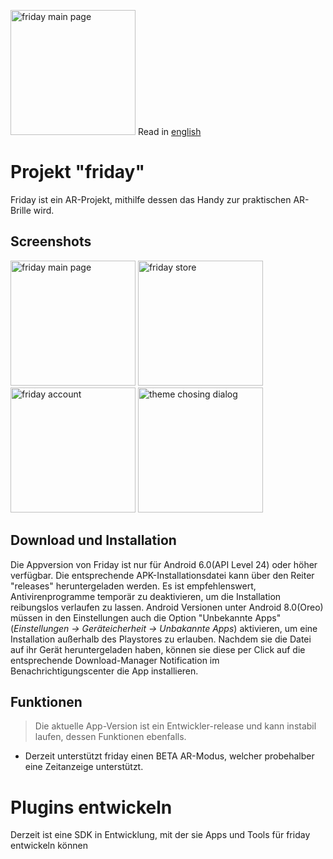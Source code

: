 
<img width="200" alt="friday main page" src="https://lh3.googleusercontent.com/6LknrZzl4_IXMAugbhizGwbNEcXpvzCSWKSHfIag1DA0q0Mc3MzlPuWkJsUjS4fAr1eHfshVG58TNzsD7GMq74l0ydFh2a5ORPho6a-kbWdXbX7k4C2hwXI8uj-3rPvSOBQ5OI_lnOE=w2400" ></img>
Read in [english](README.en.md) 
# Projekt "friday"
Friday ist ein AR-Projekt, mithilfe dessen das Handy zur praktischen AR-Brille wird. 

## Screenshots
<img width="200" alt="friday main page" src="https://lh3.googleusercontent.com/cFuQXyakrKK7Um04agGrzoGtlTWEkjqMFaY4HBfUNw6sBgOg4wR7jU6aEM34d745oNZgvgFrWff8AwO36lEp8_g8fK725u_oWLRiKhd9XZYhohZeZbQHIBDvycLQMk1JpBXF76mve1I=w2400" ></img>
<img width="200" alt="friday store" src="https://lh3.googleusercontent.com/JdkDIUnyXJQ0LFBrbi_Gqdum9GNU0OCn4obCXJ-rnnJRnn-LvHWq3i1wIQycgBTE1DyhqHt9MjF5CrufOo4DTAd_W4q28YRWsyD67TCyh00Akx5g4oadhpyHqpG0Ai2MSaBQ3NTUhuE=w2400" ></img>
<img width="200" alt="friday account" src="https://lh3.googleusercontent.com/h9P7HwR0ggPHNevm9EnFCPVAIVh40_GW71dW4aG8kQ56aDnvW0_mz4pPMLCdO8gBpK92GzFO3XYV6Dsk37KPmSUTw1FlNiY9sVHtVw1rZGzFqir4Lj8qpyoaYIGGLKfX1VTEuBSwRno=w2400" ></img>
<img width="200" alt="theme chosing dialog" src="https://lh3.googleusercontent.com/JHEtGz6stl4OZ30MGXBs7tAjjycJTDD3BXxC2rE8xtd3b0IN_u3iPxIiIBBVJnJKNHWFyKb9DCQCsFc44bEp5KJDDdnkDNWAXKx0h5tUyvEh6TrVU0NpVrOt6_8rnN7gp5Uc9MYpZbc=w2400" ></img>
## Download und Installation
Die Appversion von Friday ist nur für Android 6.0(API Level 24) oder höher verfügbar. Die entsprechende APK-Installationsdatei kann über den Reiter "releases" heruntergeladen werden. Es ist empfehlenswert, Antivirenprogramme temporär zu deaktivieren, um die Installation reibungslos verlaufen zu lassen. Android Versionen unter Android 8.0(Oreo) müssen in den Einstellungen auch die Option "Unbekannte Apps" (_Einstellungen -> Geräteicherheit -> Unbakannte Apps_) aktivieren, um eine Installation außerhalb des Playstores zu erlauben. Nachdem sie die Datei auf ihr Gerät heruntergeladen haben, können sie diese per Click auf die entsprechende Download-Manager Notification im Benachrichtigungscenter die App installieren. 

## Funktionen
 > Die aktuelle App-Version ist ein Entwickler-release und kann instabil laufen, dessen Funktionen ebenfalls. 
- Derzeit unterstützt friday einen BETA AR-Modus, welcher probehalber eine Zeitanzeige unterstützt. 

# Plugins entwickeln
Derzeit ist eine SDK in Entwicklung, mit der sie Apps und Tools für friday entwickeln können
